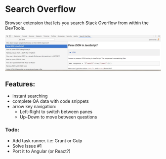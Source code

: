 # Search Overflow
Browser extension that lets you search Stack Overflow from within the DevTools.

![screenshot](screenshot.jpg)

## Features:
- instant searching
- complete QA data with code snippets
- arrow key navigation:
  - Left-Right to switch between panes
  - Up-Down to move between questions


### Todo:

  - Add task runner. i.e: Grunt or Gulp
  - Solve Issue #1
  - Port it to Angular (or React?)
